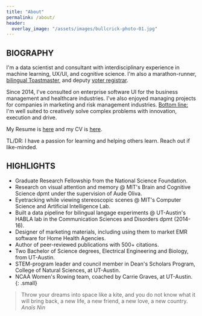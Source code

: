 ```yaml
---
title: "About"
permalink: /about/
header:
  overlay_image: "/assets/images/bullcrick-photo-01.jpg"
---
```


## BIOGRAPHY  
I'm a data scientist and consultant with interdisciplinary experience in machine learning, UX/UI, and cognitive science. I'm also a marathon-runner, [bilingual Toastmaster](https://7032821.toastmastersclubs.org/), and deputy [voter registrar](https://www.headcount.org/state/texas/). 

Since 2014, I've consulted on enterprise software UI for the business management and healthcare industries. I've also enjoyed managing projects for companies in marketing and risk management industries. <ins>Bottom line:</ins> I'm well suited to creatively solve complex problems with innovation, execution and drive. 

My Resume is [here](/assets/docs/Hidalgo-Sotelo_Resume_2020.pdf) and my CV is [here](/assets/docs/Hidalgo-Sotelo_CV.pdf). 

TL/DR: I have a passion for learning and helping others learn. Reach out if like-minded. 

## HIGHLIGHTS
* Graduate Research Fellowship from the National Science Foundation.
* Research on visual attention and memory @ MIT's Brain and Cognitive Science dpmt under the supervision of Aude Oliva.
* Eyetracking while viewing stereoscopic scenes @ MIT's Computer Science and Artificial Intelligence Lab.
* Built a data pipeline for bilingual langage experiments @ UT-Austin's HABLA lab in the Communication Sciences and Disorders dpmt (2014-16).
* Designer of marketing materials, including using them to market EMR software for Home Health Agencies.
* Author of peer-reviewed publications with 500+ citations.
* Two Bachelor of Science degrees, Electrical Engineering and Biology, from UT-Austin.
* STEM-program leader and council member in Dean's Scholars Program, College of Natural Sciences, at UT-Austin.
* NCAA Women's Rowing team, coached by Carrie Graves, at UT-Austin. 
{: .small}


> Throw your dreams into space like a kite, and you do not know what it will bring back, a new life, a new friend, a new love, a new country.
<cite>Anaïs Nin</cite>

